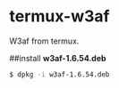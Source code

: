 # termux-w3af
W3af from termux.

##install
**w3af-1.6.54.deb**

``` bash
$ dpkg -i w3af-1.6.54.deb
```

